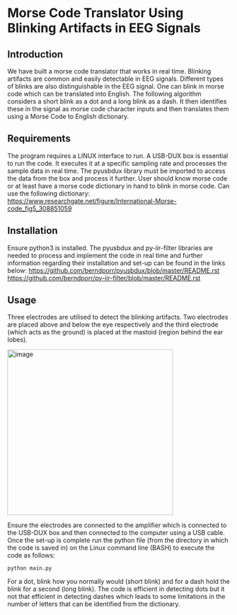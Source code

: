 # Morse Code Translator Using Blinking Artifacts in EEG Signals
## Introduction
We have built a morse code translator that works in real time. Blinking artifacts are common and easily
detectable in EEG signals. Different types of blinks are also distinguishable in the EEG signal. One can blink in
morse code which can be translated into English.
The following algorithm considers a short blink as a dot and a long blink as a dash. It then identifies these in the
signal as morse code character inputs and then translates them using a Morse Code to English dictionary.

## Requirements
The program requires a LINUX interface to run. A USB-DUX box is essential to run the code. It executes it at a
specific sampling rate and processes the sample data in real time. The pyusbdux library must be imported to
access the data from the box and process it further. User should know morse code or at least have a morse code
dictionary in hand to blink in morse code. Can use the following dictionary:
https://www.researchgate.net/figure/International-Morse-code_fig5_308851059

## Installation
Ensure python3 is installed. The pyusbdux and py-iir-filter libraries are needed to process and implement the
code in real time and further information regarding their installation and set-up can be found in the links below:
https://github.com/berndporr/pyusbdux/blob/master/README.rst
https://github.com/berndporr/py-iir-filter/blob/master/README.rst

## Usage
Three electrodes are utilised to detect the blinking artifacts. Two electrodes are placed above and below the eye
respectively and the third electrode (which acts as the ground) is placed at the mastoid (region behind the ear
lobes). 

<img align="center" img width="374" alt="image" src="https://github.com/tanvik7072/morse-code-translator-using-eeg/assets/66367698/bc4196ea-614f-4099-9e04-e6bcb8ee0a87">


Ensure the electrodes are connected to the amplifier which is connected to the USB-DUX box and then
connected to the computer using a USB cable.
Once the set-up is complete run the python file (from the directory in which the code is saved in) on the Linux
command line (BASH) to execute the code as follows:

```
python main.py
```

For a dot, blink how you normally would (short blink) and for a dash hold the blink for a second (long blink).
The code is efficient in detecting dots but it not that efficient in detecting dashes which leads to some
limitations in the number of letters that can be identified from the dictionary. 
